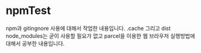 # npmTest

npm과 gitingnore 사용에 대해서 작업한 내용입니다. 
.cache 그리고 dist node_modules는 굳이 사용할 필요가 없고 parcel을 이용한 웹 브라우저 실행방법에 대해서 공부한 내용입니다.

